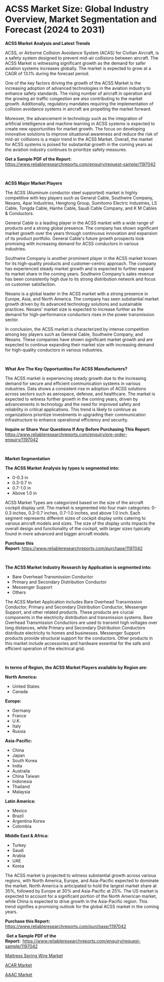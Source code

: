 <p><h1>ACSS Market Size: Global Industry Overview, Market Segmentation and Forecast (2024 to 2031)</h1></p><p><strong>ACSS Market Analysis and Latest Trends</strong></p>
<p><p>ACSS, or Airborne Collision Avoidance System (ACAS) for Civilian Aircraft, is a safety system designed to prevent mid-air collisions between aircraft. The ACSS Market is witnessing significant growth as the demand for safer aviation systems increases globally. The market is expected to grow at a CAGR of 13.1% during the forecast period.</p><p>One of the key factors driving the growth of the ACSS Market is the increasing adoption of advanced technologies in the aviation industry to enhance safety standards. The rising number of aircraft in operation and the growing air traffic congestion are also contributing to the market growth. Additionally, regulatory mandates requiring the implementation of collision avoidance systems in aircraft are propelling the market forward.</p><p>Moreover, the advancement in technology such as the integration of artificial intelligence and machine learning in ACSS systems is expected to create new opportunities for market growth. The focus on developing innovative solutions to improve situational awareness and reduce the risk of mid-air collisions is a major trend in the ACSS Market. Overall, the market for ACSS systems is poised for substantial growth in the coming years as the aviation industry continues to prioritize safety measures.</p></p>
<p><strong>Get a Sample PDF of the Report:&nbsp;</strong> <a href="https://www.reliableresearchreports.com/enquiry/request-sample/1197042">https://www.reliableresearchreports.com/enquiry/request-sample/1197042</a></p>
<p>&nbsp;</p>
<p><strong>ACSS Major Market Players</strong></p>
<p><p>The ACSS (Aluminum conductor steel supported) market is highly competitive with key players such as General Cable, Southwire Company, Nexans, Apar Industries, Hengtong Group, Sumitomo Electric Industries, LS Cable, Tongda Cable, Hanhe Cable, Saudi Cable Company, and K M Cables & Conductors.</p><p>General Cable is a leading player in the ACSS market with a wide range of products and a strong global presence. The company has shown significant market growth over the years through continuous innovation and expansion of its product portfolio. General Cable's future growth prospects look promising with increasing demand for ACSS conductors in various industries.</p><p>Southwire Company is another prominent player in the ACSS market known for its high-quality products and customer-centric approach. The company has experienced steady market growth and is expected to further expand its market share in the coming years. Southwire Company's sales revenue has been consistently high due to its strong distribution network and focus on customer satisfaction.</p><p>Nexans is a global leader in the ACSS market with a strong presence in Europe, Asia, and North America. The company has seen substantial market growth driven by its advanced technology solutions and sustainable practices. Nexans' market size is expected to increase further as the demand for high-performance conductors rises in the power transmission sector.</p><p>In conclusion, the ACSS market is characterized by intense competition among key players such as General Cable, Southwire Company, and Nexans. These companies have shown significant market growth and are expected to continue expanding their market size with increasing demand for high-quality conductors in various industries.</p></p>
<p>&nbsp;</p>
<p><strong>What Are The Key Opportunities For ACSS Manufacturers?</strong></p>
<p><p>The ACSS market is experiencing steady growth due to the increasing demand for secure and efficient communication systems in various industries. Data shows a consistent rise in adoption of ACSS solutions across sectors such as aerospace, defense, and healthcare. The market is expected to witness further growth in the coming years, driven by advancements in technology and the need for improved safety and reliability in critical applications. This trend is likely to continue as organizations prioritize investments in upgrading their communication infrastructure to enhance operational efficiency and security.</p></p>
<p><strong>Inquire or Share Your Questions If Any Before Purchasing This Report:</strong> <a href="https://www.reliableresearchreports.com/enquiry/pre-order-enquiry/1197042">https://www.reliableresearchreports.com/enquiry/pre-order-enquiry/1197042</a></p>
<p>&nbsp;</p>
<p><strong>Market Segmentation</strong></p>
<p><strong>The ACSS Market Analysis by types is segmented into:</strong></p>
<p><ul><li>0-0.3 in</li><li>0.3-0.7 in</li><li>0.7-1.0 in</li><li>Above 1.0 in</li></ul></p>
<p><p>ACSS Market Types are categorized based on the size of the aircraft cockpit display unit. The market is segmented into four main categories: 0-0.3 inches, 0.3-0.7 inches, 0.7-1.0 inches, and above 1.0 inch. Each segment represents different sizes of cockpit display units catering to various aircraft models and sizes. The size of the display units impacts the overall design and functionality of the cockpit, with larger sizes typically found in more advanced and bigger aircraft models.</p></p>
<p><strong>Purchase this Report:&nbsp;</strong><a href="https://www.reliableresearchreports.com/purchase/1197042">https://www.reliableresearchreports.com/purchase/1197042</a></p>
<p>&nbsp;</p>
<p><strong>The ACSS Market Industry Research by Application is segmented into:</strong></p>
<p><ul><li>Bare Overhead Transmission Conductor</li><li>Primary and Secondary Distribution Conductor</li><li>Messenger Support</li><li>Others</li></ul></p>
<p><p>The ACSS Market Application includes Bare Overhead Transmission Conductor, Primary and Secondary Distribution Conductor, Messenger Support, and other related products. These products are crucial components in the electricity distribution and transmission systems. Bare Overhead Transmission Conductors are used to transmit high voltages over long distances, while Primary and Secondary Distribution Conductors distribute electricity to homes and businesses. Messenger Support products provide structural support for the conductors. Other products in this market include accessories and hardware essential for the safe and efficient operation of the electrical grid.</p></p>
<p>&nbsp;</p>
<p><strong>In terms of Region, the ACSS Market Players available by Region are:</strong></p>
<p>
    <p> <strong> North America: </strong>
        <ul>
            <li>United States</li>
            <li>Canada</li>
        </ul>
        </p> 
    <p> <strong> Europe: </strong>
        <ul>
            <li>Germany</li>
            <li>France</li>
            <li>U.K.</li>
            <li>Italy</li>
            <li>Russia</li>
        </ul>
        </p> 
    <p> <strong> Asia-Pacific: </strong>
        <ul>
            <li>China</li>
            <li>Japan</li>
            <li>South Korea</li>
            <li>India</li>
            <li>Australia</li>
            <li>China Taiwan</li>
            <li>Indonesia</li>
            <li>Thailand</li>
            <li>Malaysia</li>
        </ul>
        </p> 
    <p> <strong> Latin America: </strong>
        <ul>
            <li>Mexico</li>
            <li>Brazil</li>
            <li>Argentina Korea</li>
            <li>Colombia</li>
        </ul>
        </p> 
    <p> <strong> Middle East & Africa: </strong>
        <ul>
            <li>Turkey</li>
            <li>Saudi</li>
            <li>Arabia</li>
            <li>UAE</li>
            <li>Korea</li>
        </ul>
    </p>
    </p>
<p><p>The ACSS market is projected to witness substantial growth across various regions, with North America, Europe, and Asia-Pacific expected to dominate the market. North America is anticipated to hold the largest market share at 35%, followed by Europe at 30% and Asia-Pacific at 25%. The US market is expected to account for a significant portion of the North American market, while China is expected to drive growth in the Asia-Pacific region. This trend signifies a promising outlook for the global ACSS market in the coming years.</p></p>
<p><strong>Purchase this Report: </strong><a href="https://www.reliableresearchreports.com/purchase/1197042">https://www.reliableresearchreports.com/purchase/1197042</a></p>
<p>&nbsp;<strong>Get a Sample PDF of the Report:&nbsp;&nbsp;</strong><a href="https://www.reliableresearchreports.com/enquiry/request-sample/1197042">https://www.reliableresearchreports.com/enquiry/request-sample/1197042</a></p>
<p><strong></strong></p>
<p><p><a href="https://github.com/nicoletavirag/Market-Research-Report-List-2/blob/main/mattress-spring-wire-market.md">Mattress Spring Wire Market</a></p><p><a href="https://github.com/peachesmcdowel1/Market-Research-Report-List-1/blob/main/acar-market.md">ACAR Market</a></p><p><a href="https://github.com/redneck06/Market-Research-Report-List-2/blob/main/aaac-market.md">AAAC Market</a></p></p>